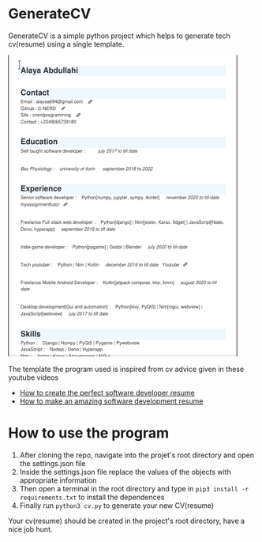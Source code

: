 # GenerateCV
GenerateCV is a simple python project which helps to generate tech cv(resume) using a single template.

![demo](assets/img/demo.png)

The template the program used is inspired from cv advice given in these youtube videos

- [How to create the perfect software developer resume](https://www.youtube.com/watch?v=GyjzOKdaioU&t=368s)
- [How to make an amazing software development resume](https://www.youtube.com/watch?v=Xa1pFemaGyc&t=5s)

# How to use the program
1. After cloning the repo, navigate into the projet's root directory and open the settings.json file
2. Inside the settings.json file replace the values of the objects with appropriate information
3. Then open a terminal in the root directory and type in `pip3 install -r requirements.txt` to install the dependences
3. Finally run `python3 cv.py` to generate your new CV(resume)

Your cv(resume) should be created in the project's root directory, have a nice job hunt.
